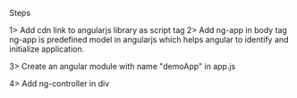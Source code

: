 Steps 

1> Add cdn link to angularjs library as script tag
2> Add ng-app in body tag
     ng-app is predefined model in angularjs which helps angular to identify and initialize application.

3> Create an angular module with name "demoApp" in app.js

4> Add ng-controller in div